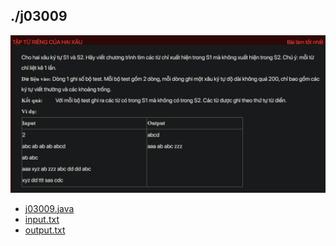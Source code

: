 ## ./j03009
![alt text](image.png)

- [j03009.java](j03009.java)
- [input.txt](input.txt)
- [output.txt](output.txt)

